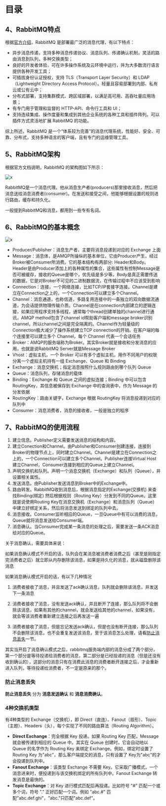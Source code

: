 # 目录

## 4、RabbitMQ特点

根据[官方介绍](http://www.rabbitmq.com/#features)，RabbitMQ 是部署最广泛的消息代理，有以下特点：

- 异步消息传递，支持多种消息传递协议、消息队列、传递确认机制，灵活的路由消息到队列，多种交换类型；
- 良好的开发者体验，可在许多操作系统及云环境中运行，并为大多数流行语言提供各种开发工具；
- 可插拔身份认证授权，支持 TLS（Transport Layer Security）和 LDAP（Lightweight Directory Access Protocol）。轻量且容易部署到内部、私有云或公有云中；
- 分布式部署，支持集群模式、跨区域部署，以满足高可用、高吞吐量应用场景；
- 有专门用于管理和监督的 HTTP-API、命令行工具和 UI；
- 支持连续集成、操作度量和集成到其他企业系统的各种工具和插件阵列。可以插件方式灵活地扩展 RabbitMQ 的功能。

综上所述，RabbitMQ 是一个“体系较为完善”的消息代理系统，性能好、安全、可靠、分布式，支持多种语言的客户端，且有专门的运维管理工具。

## 5、RabbitMQ架构

根据官方文档说明，RabbitMQ 的架构图如下所示：

![x](../Resource/RabbitMQ架构.png)

RabbitMQ是一个消息代理。他从消息生产者(producers)那里接收消息，然后把消息送给消息消费者(consumer)。在发送和接受之间，他能够根据设置的规则进行路由，缓存和持久化。

一般提到RabbitMQ和消息，都用到一些专有名词。

## 6、RabbitMQ的基本概念

![x](../Resource/RabbitMQ概念.png)

- Producer/Publisher：消息生产者，主要将消息投递到对应的 Exchange 上面
- Message：消息体，是AMQP所操纵的基本单位，它由Producer产生，经过Broker被Consumer所消费。它的基本结构有两部分: Header和Body。Header是由Producer添加上的各种属性的集合，这些属性有控制Message是否可被缓存，接收的Queue是哪个，优先级是多少等。Body是真正需要传送的数据，它是对Broker不可见的二进制数据流，在传输过程中不应该受到影响
- Connection：连接，一个网络连接，比如TCP/IP套接字连接。Channel是建立在Connection之上的，一个Connection可以建立多个Channel。
- Channel：消息通道，也称信道，多路复用连接中的一条独立的双向数据流通道，为会话提供物理传输介质。Channel是在connection内部建立的逻辑连接，如果应用程序支持多线程，通常每个thread创建单独的channel进行通讯，AMQP method包含了channel id帮助客户端和message broker识别channel，所以channel之间是完全隔离的。Channel作为轻量级的Connection极大减少了操作系统建立TCP connection的开销。在客户端的每个连接里可以建立多个 Channel，每个 Channel 代表一个会话任务
- Broker：AMQP的服务端称为Broker。其实Broker就是接收和分发消息的应用，也就是说RabbitMQ Server就是Message Broker
- Vhost：虚拟主机，一个 Broker 可以有多个虚拟主机，用作不同用户的权限分离一个虚拟主机持有一组 Exchange、Queue 和 Binding
- Exchange：消息交换机；指定消息按照什么规则路由到哪个队列 Queue
- Queue：消息队列，存储消息的载体
- Binding：Exchange 和 Queue 之间的虚拟连接；Binding 中可以包含 RoutingKey，其信息被保存到 Exchange 中的查询表中，作为 Message 的分发依据
- RoutingKey：路由关键字，Exchange 根据 RoutingKey 将消息投递到对应的队列中
- Consumer：消息消费者，消息的接收者，一般是独立的程序

## 7、RabbitMQ的使用流程

1. 建立信息。Publisher定义需要发送消息的结构和内容。
2. 建立Conection和Channel。由Publisher和Consumer创建连接，连接到Broker的物理节点上，同时建立Channel。Channel是建立在Connection之上的，一个Connection可以建立多个Channel。Publisher连接Virtual Host 建立Channel，Consumer连接到相应的Queue上建立Channel。
3. 声明交换机和队列。声明一个消息交换机（Exchange）和队列（Queue），并设置相关属性。
4. 发送消息。由Publisher发送消息到Broker中的Exchange中。
5. 路由转发。RabbitMQ收到消息后，根据​​消息指定的Exchange(交换机) 来查找Binding(绑定) 然后根据规则（Routing Key）分发到不同的Queue。这里就是说使用Routing Key在消息交换机（Exchange）和消息队列（Queue）中建立好绑定关系，然后将消息发送到绑定的队列中去。
6. 消息接收。Consumer监听相应的Queue，一旦Queue中有可以消费的消息，Queue就将消息发送给Consumer端。
7. 消息确认。当Consumer完成某一条消息的处理之后，需要发送一条ACK消息给对应的Queue。

关于消息确认，需要具体来说：

如果消息确认模式不开启的话，队列会在某消息被消费者消费之后（甚至是刚指定完消费者之后）就立即从内存删除该消息，如果是持久化的消息，就从磁盘删除该消息

如果消息确认模式开启的话，有以下几种情况

1. 消费者接收了消息，并且发送了ack确认消息，队列就会删除该消息，并发送下一条消息

2. 消费者接收了消息，没有发送ack确认，并且断开了连接，那么队列将不会删除该消息，如果有其他的channel，就会发送给其他的channel，如果没有，就会等该消费者重新建立连接之后再发送一遍

3. 消费者接收了消息，但是忘记发送ack确认，但是也没有断开连接，那么队列不会删除该消息，也不会重复发送该消息，至于该消息怎么处理，请看[防止消息丢失](#防止消息丢失)一节。

其实当开启了消息确认模式之后，rabbitmq服务端内部的消息分成了两个部分，第一个部分是等待投递给消费者的消息，第二部分是已经投递的消息（但是还没有收到确认的），这部分的消息只有在消费此消息的消费者断开连接之后，才会重新进入队列，等待投递给消费者，不一定是原来的那个。

### 防止消息丢失

**防止消息丢失** 分为 **消息发送确认** 和 **消息消费确认**。

### 4种交换机类型

有4种类型的 Exchange（交换机），即 Direct（直连）、Fanout（扇形）、Topic（主题）、Headers（头），每个实现了不同的路由算法（Routing Algorithm）。

- **Direct Exchange**：完全根据 Key 投递。如果 Routing Key 匹配，Message 就会被传递到相应的 Queue 中。其实在 Queue 创建时，它会自动地以 Queue 的名字作为 Routing Key 来绑定 Exchange。例如，绑定时设置了 Routing Key 为"abc"，那么客户端提交的消息，只有设置了 Key为"abc"的才会投递到队列中。
- **Fanout Exchange**：该类型 Exchange 不需要 Key。它采取广播模式，一个消息进来时，便投递到与该交换机绑定的所有队列中。Fanout Exchange 转发消息是最快的。
- **Topic Exchange**：对 Key 进行模式匹配后再投递。比如符号 "#" 匹配一个或多个词，符号 "." 正好匹配一个词。例如 "abc.#" 匹配"abc.def.ghi"，"abc."只匹配"abc.def"。
